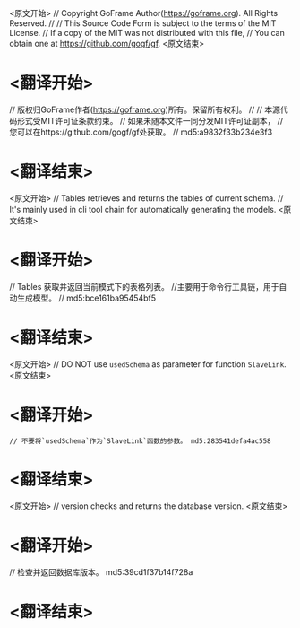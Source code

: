 
<原文开始>
// Copyright GoFrame Author(https://goframe.org). All Rights Reserved.
//
// This Source Code Form is subject to the terms of the MIT License.
// If a copy of the MIT was not distributed with this file,
// You can obtain one at https://github.com/gogf/gf.
<原文结束>

# <翻译开始>
// 版权归GoFrame作者(https://goframe.org)所有。保留所有权利。
//
// 本源代码形式受MIT许可证条款约束。
// 如果未随本文件一同分发MIT许可证副本，
// 您可以在https://github.com/gogf/gf处获取。
// md5:a9832f33b234e3f3
# <翻译结束>


<原文开始>
// Tables retrieves and returns the tables of current schema.
// It's mainly used in cli tool chain for automatically generating the models.
<原文结束>

# <翻译开始>
// Tables 获取并返回当前模式下的表格列表。
//主要用于命令行工具链，用于自动生成模型。
// md5:bce161ba95454bf5
# <翻译结束>


<原文开始>
// DO NOT use `usedSchema` as parameter for function `SlaveLink`.
<原文结束>

# <翻译开始>
	// 不要将`usedSchema`作为`SlaveLink`函数的参数。 md5:283541defa4ac558
# <翻译结束>


<原文开始>
// version checks and returns the database version.
<原文结束>

# <翻译开始>
// 检查并返回数据库版本。 md5:39cd1f37b14f728a
# <翻译结束>

